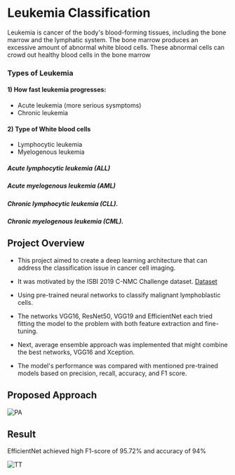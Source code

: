 
# Leukemia Classification
Leukemia is cancer of the body's blood-forming tissues, including the bone marrow and the lymphatic system. The bone marrow produces an excessive amount of abnormal white blood cells. These abnormal cells can crowd out healthy blood cells in the bone marrow

### Types of Leukemia
#### 1) How fast leukemia progresses:

* Acute leukemia (more serious sysmptoms)
* Chronic leukemia

#### 2) Type of White blood cells
* Lymphocytic leukemia
* Myelogenous leukemia

##### Acute lymphocytic leukemia (ALL)
##### Acute myelogenous leukemia (AML)
##### Chronic lymphocytic leukemia (CLL).
##### Chronic myelogenous leukemia (CML).

## Project Overview
* This project aimed to create a deep learning architecture that can address the classification issue in cancer cell imaging. 
* It was motivated by the ISBI 2019 C-NMC Challenge dataset.
    [Dataset](https://www.kaggle.com/datasets/andrewmvd/leukemia-classification/data)
* Using pre-trained neural networks to classify malignant lymphoblastic cells.

* The networks VGG16, ResNet50, VGG19 and EfficientNet each tried fitting the model to the problem with both feature extraction and fine-tuning.

* Next, average ensemble approach was implemented that might combine the best networks, VGG16 and Xception.

* The model's performance was compared with mentioned pre-trained models based on precision, recall, accuracy, and F1 score.

## Proposed Approach

![PA](https://github.com/user-attachments/assets/5e7e13b8-3c3f-44f2-b812-99c85422f683)

## Result
EfficientNet achieved high F1-score of  95.72% and accuracy  of 94%



![TT](https://github.com/user-attachments/assets/31b178ac-c89b-4747-8da6-cf392940b52b)




 
















